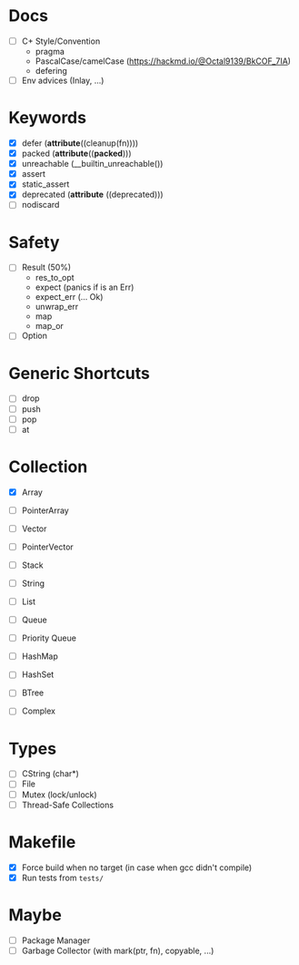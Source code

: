 # Docs
- [ ] C+ Style/Convention
    - pragma
    - PascalCase/camelCase (https://hackmd.io/@Octal9139/BkCOF_7IA)
    - defering
- [ ] Env advices (Inlay, ...)

# Keywords
- [x] defer (__attribute__((cleanup(fn))))
- [x] packed (__attribute__((__packed__)))
- [x] unreachable (__builtin_unreachable())
- [x] assert
- [x] static_assert
- [x] deprecated (__attribute__ ((deprecated)))
- [ ] nodiscard

# Safety
- [ ] Result (50%)
    - res_to_opt
    - expect (panics if is an Err)
    - expect_err (... Ok)
    - unwrap_err
    - map
    - map_or
- [ ] Option

# Generic Shortcuts
- [ ] drop
- [ ] push
- [ ] pop
- [ ] at

# Collection
- [x] Array
- [ ] PointerArray
- [ ] Vector
- [ ] PointerVector
- [ ] Stack
- [ ] String

- [ ] List
- [ ] Queue
- [ ] Priority Queue

- [ ] HashMap
- [ ] HashSet

- [ ] BTree

- [ ] Complex

# Types
- [ ] CString (char*)
- [ ] File
- [ ] Mutex (lock/unlock)
- [ ] Thread-Safe Collections

# Makefile
- [x] Force build when no target (in case when gcc didn't compile)
- [x] Run tests from `tests/`

# Maybe
- [ ] Package Manager
- [ ] Garbage Collector (with mark(ptr, fn), copyable, ...)
